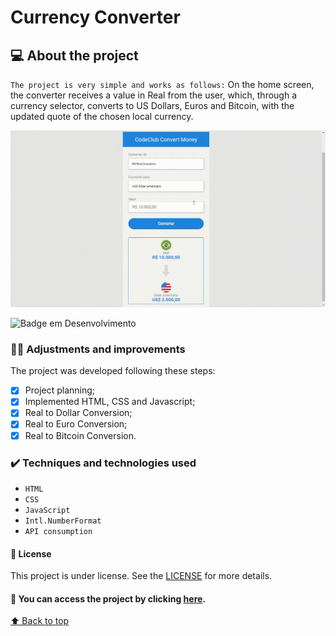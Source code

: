 # Currency Converter
## 💻  About the project
`The project is very simple and works as follows:` 
On the home screen, the converter receives a value in Real from the user, which, through a currency selector, converts to US Dollars, Euros and Bitcoin, with the updated quote of the chosen local currency.


<img src="/screen-project-new.gif" alt="imagem-principal">

![Badge em Desenvolvimento](http://img.shields.io/static/v1?label=STATUS&message=PROJECT%20COMPLETED&color=GREEN&style=for-the-badge)


### 👨‍💻 Adjustments and improvements

The project was developed following these steps:

- [x] Project planning;
- [x] Implemented HTML, CSS and Javascript;
- [x] Real to Dollar Conversion;
- [x] Real to Euro Conversion;
- [x] Real to Bitcoin Conversion.

### ✔️ Techniques and technologies used

- ``HTML``
- ``CSS``
- ``JavaScript``
- ``Intl.NumberFormat``
- ``API consumption``


#### 📝 License

This project is under license. See the [LICENSE](LICENSE.md) for more details.

#### 📁 You can access the project by clicking [here](https://sergioluiscardoso.github.io/currency-converter/).

[⬆ Back to top](#currency-converter)<br>

